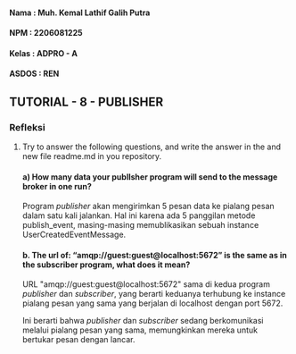 #### Nama : Muh. Kemal Lathif Galih Putra
#### NPM : 2206081225
#### Kelas : ADPRO - A
#### ASDOS : REN

## TUTORIAL - 8 - PUBLISHER

### Refleksi
1. Try to answer the following questions, and write the answer in the and new file readme.md in
you repository.

    #### a) How many data your publlsher program will send to the message broker in one run?
    
    Program _publisher_ akan mengirimkan 5 pesan data ke pialang pesan dalam satu kali jalankan. Hal ini karena ada 5 panggilan metode publish_event, masing-masing memublikasikan sebuah instance UserCreatedEventMessage.

    #### b. The url of: “amqp://guest:guest@localhost:5672” is the same as in the subscriber program, what does it mean?

    URL "amqp://guest:guest@localhost:5672" sama di kedua program _publisher_ dan _subscriber_, yang berarti keduanya terhubung ke instance pialang pesan yang sama yang berjalan di localhost dengan port 5672. 
    
    Ini berarti bahwa _publisher_ dan _subscriber_ sedang berkomunikasi melalui pialang pesan yang sama, memungkinkan mereka untuk bertukar pesan dengan lancar.